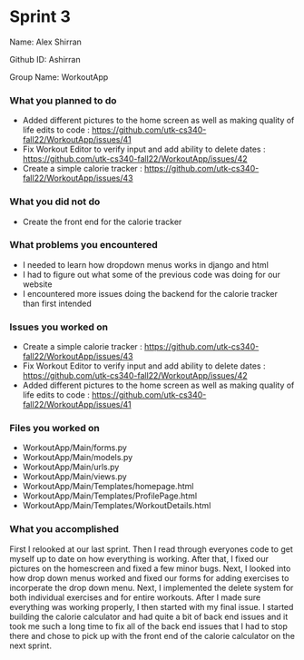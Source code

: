 # Sprint 3

Name: Alex Shirran

Github ID: Ashirran

Group Name: WorkoutApp

### What you planned to do
- Added different pictures to the home screen as well as making quality of life edits to code : https://github.com/utk-cs340-fall22/WorkoutApp/issues/41
- Fix Workout Editor to verify input and add ability to delete dates : https://github.com/utk-cs340-fall22/WorkoutApp/issues/42
- Create a simple calorie tracker : https://github.com/utk-cs340-fall22/WorkoutApp/issues/43

### What you did not do
- Create the front end for the calorie tracker

### What problems you encountered
- I needed to learn how dropdown menus works in django and html
- I had to figure out what some of the previous code was doing for our website
- I encountered more issues doing the backend for the calorie tracker than first intended

### Issues you worked on
- Create a simple calorie tracker : https://github.com/utk-cs340-fall22/WorkoutApp/issues/43
- Fix Workout Editor to verify input and add ability to delete dates : https://github.com/utk-cs340-fall22/WorkoutApp/issues/42
- Added different pictures to the home screen as well as making quality of life edits to code : https://github.com/utk-cs340-fall22/WorkoutApp/issues/41

### Files you worked on
- WorkoutApp/Main/forms.py
- WorkoutApp/Main/models.py
- WorkoutApp/Main/urls.py
- WorkoutApp/Main/views.py
- WorkoutApp/Main/Templates/homepage.html
- WorkoutApp/Main/Templates/ProfilePage.html
- WorkoutApp/Main/Templates/WorkoutDetails.html

### What you accomplished
First I relooked at our last sprint. Then I read through everyones code to get myself up to date on how everything is working. After that, I fixed our pictures on the homescreen and fixed a few minor bugs. Next, I looked into how drop down menus worked and fixed our forms for adding exercises to incorperate the drop down menu. Next, I implemented the delete system for both individual exercises and for entire workouts. After I made sure everything was working properly, I then started with my final issue. I started building the calorie calculator and had quite a bit of back end issues and it took me such a long time to fix all of the back end issues that I had to stop there and chose to pick up with the front end of the calorie calculator on the next sprint.